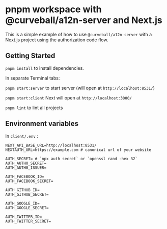 # pnpm workspace with @curveball/a12n-server and Next.js

This is a simple example of how to use `@curveball/a12n-server` with a Next.js project using the authorization code flow.

## Getting Started

`pnpm install` to install dependencies.

In separate Terminal tabs:

`pnpm start:server` to start server (will open at `http://localhost:8531/`) 

`pnpm start:client` Next will open at `http://localhost:3000/`

`pnpm lint` to lint all projects

## Environment variables

In `client/.env` :
```
NEXT_API_BASE_URL=http://localhost:8531/
NEXTAUTH_URL=https://example.com # canonical url of your website

AUTH_SECRET= # `npx auth secret` or `openssl rand -hex 32`
AUTH_AUTH0_SECRET=
AUTH_AUTH0_ISSUER=

AUTH_FACEBOOK_ID=
AUTH_FACEBOOK_SECRET=

AUTH_GITHUB_ID=
AUTH_GITHUB_SECRET=

AUTH_GOOGLE_ID=
AUTH_GOOGLE_SECRET=

AUTH_TWITTER_ID=
AUTH_TWITTER_SECRET=
```

